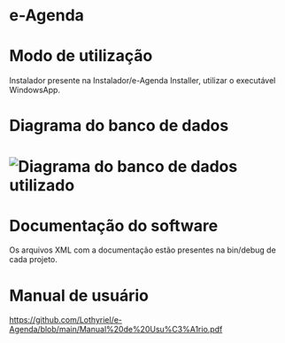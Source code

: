 # e-Agenda

# Modo de utilização
Instalador presente na Instalador/e-Agenda Installer, utilizar o executável WindowsApp.

# Diagrama do banco de dados
# ![Diagrama do banco de dados utilizado](https://github.com/Lothyriel/e-Agenda/blob/main/Diagrama.jpeg)

# Documentação do software
Os arquivos XML com a documentação estão presentes na bin/debug de cada projeto.

# Manual de usuário
https://github.com/Lothyriel/e-Agenda/blob/main/Manual%20de%20Usu%C3%A1rio.pdf
